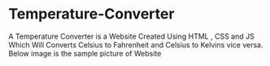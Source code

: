 # Temperature-Converter
A Temperature Converter is a Website Created Using HTML , CSS and JS Which Will Converts Celsius to Fahrenheit and Celsius to Kelvins vice versa.
Below image is the sample picture of Website
